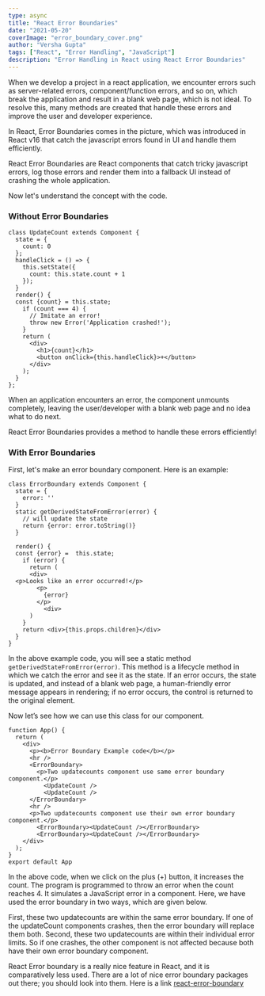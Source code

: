 ```yaml
---
type: async
title: "React Error Boundaries"
date: "2021-05-20"
coverImage: "error_boundary_cover.png"
author: "Versha Gupta"
tags: ["React", "Error Handling", "JavaScript"]
description: "Error Handling in React using React Error Boundaries"
---
```


When we develop a project in a react application, we encounter errors such as server-related errors, component/function errors, and so on, which break the application and result in a blank web page, which is not ideal. To resolve this, many methods are created that handle these errors and improve the user and developer experience.

In React, Error Boundaries comes in the picture, which was introduced in React v16 that catch the javascript errors found in UI and handle them efficiently.

React Error Boundaries are React components that catch tricky javascript errors, log those errors and render them into a fallback UI instead of crashing the whole application.

Now let's understand the concept with the code.

### Without Error Boundaries

```JS
class UpdateCount extends Component {
  state = {
    count: 0
  };
  handleClick = () => {
    this.setState({
      count: this.state.count + 1
    });
  }
  render() {
  const {count} = this.state;
    if (count === 4) {
      // Imitate an error!
      throw new Error('Application crashed!');
    }
    return (
      <div>
        <h1>{count}</h1>
        <button onClick={this.handleClick}>+</button>
      </div>
    );
  }
};
```

When an application encounters an error, the component unmounts completely, leaving the user/developer with a blank web page and no idea what to do next.

React Error Boundaries provides a method to handle these errors efficiently!

### With Error Boundaries

First, let's make an error boundary component. Here is an example:

```JS
class ErrorBoundary extends Component {
  state = {
    error: ''
  }
  static getDerivedStateFromError(error) {
    // will update the state
    return {error: error.toString()}
  }

  render() {
  const {error} =  this.state;
    if (error) {
      return (
      <div>
  <p>Looks like an error occurred!</p>
        <p>
          {error}
        </p>
          <div>
      )
    }
    return <div>{this.props.children}</div>
  }
}
```

In the above example code, you will see a static method `getDerivedStateFromError(error)`. This method is a lifecycle method in which we catch the error and see it as the state. If an error occurs, the state is updated, and instead of a blank web page, a human-friendly error message appears in rendering; if no error occurs, the control is returned to the original element.

Now let’s see how we can use this <ErrorBoundary> class for our <UpdateCount> component.

```JS
function App() {
  return (
    <div>
      <p><b>Error Boundary Example code</b></p>
      <hr />
      <ErrorBoundary>
        <p>Two updatecounts component use same error boundary component.</p>
          <UpdateCount />
          <UpdateCount />
      </ErrorBoundary>
      <hr />
      <p>Two updatecounts component use their own error boundary component.</p>
        <ErrorBoundary><UpdateCount /></ErrorBoundary>
        <ErrorBoundary><UpdateCount /></ErrorBoundary>
    </div>
  );
}
export default App
```

In the above code, when we click on the plus (+) button, it increases the count. The program is programmed to throw an error when the count reaches 4. It simulates a JavaScript error in a component. Here, we have used the error boundary in two ways, which are given below.

First, these two updatecounts are within the same error boundary. If one of the updateCount components crashes, then the error boundary will replace them both.
Second, these two updatecounts are within their individual error limits. So if one crashes, the other component is not affected because both have their own error boundary component.

React Error boundary is a really nice feature in React, and it is comparatively less used.
There are a lot of nice error boundary packages out there; you should look into them. Here is a link [react-error-boundary](https://github.com/bvaughn/react-error-boundary#readme)
